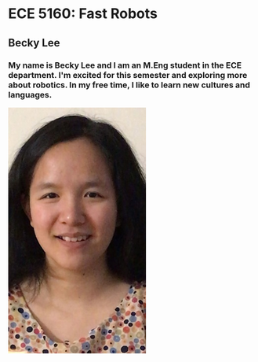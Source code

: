 # ECE 5160: Fast Robots
## Becky Lee

### My name is Becky Lee and I am an M.Eng student in the ECE department. I'm excited for this semester and exploring more about robotics. In my free time, I like to learn new cultures and languages.

![](IMG_20240728_112015.jpg) 
